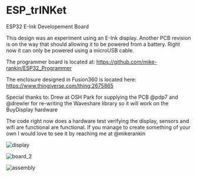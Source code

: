# ESP_trINKet
ESP32 E-Ink Developement Board

This design was an experiment using an E-Ink display. Another PCB revision is on the way that should allowing it to be powered from a battery. Right now it can only be powered using a microUSB cable.

The programmer board is located at: https://github.com/mike-rankin/ESP32_Programmer

The enclosure designed in Fusion360 is located here: https://www.thingiverse.com/thing:2675865

Special thanks to:
Drew at OSH Park for supplying the PCB @pdp7
and @drewler for re-writing the Waveshare library so it will work on the BuyDisplay hardware

The code right now does a hardware test verifying the display, sensors and wifi are functional are functional. If you manage to create something of your own I would love to see it by reaching me at @mikerankin

![display](https://user-images.githubusercontent.com/4991664/33353117-8969f55e-d482-11e7-8010-1b8fbf2f1f35.JPG)

![board_2](https://user-images.githubusercontent.com/4991664/33353094-6a2e7606-d482-11e7-9fb7-a56746ce1dfd.JPG)

![assembly](https://user-images.githubusercontent.com/4991664/33353107-7d090552-d482-11e7-82af-a5f182c3e1cd.JPG)
